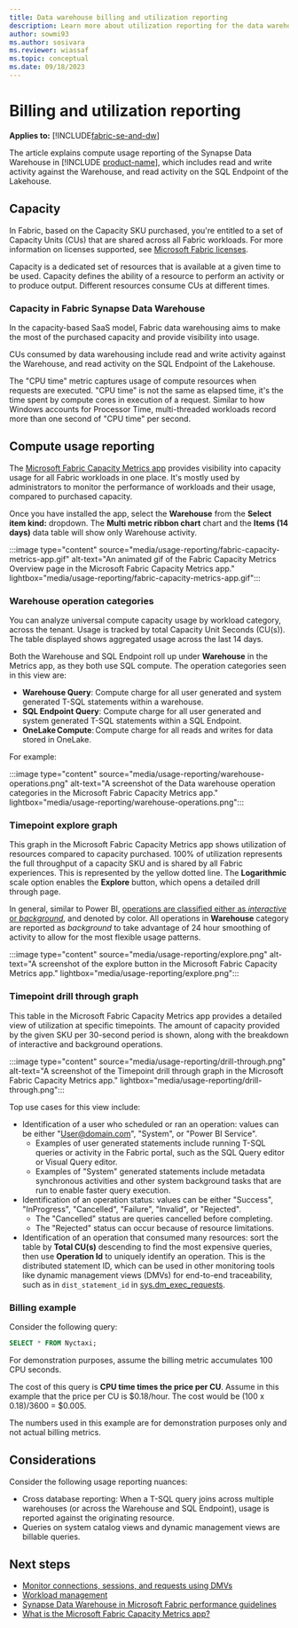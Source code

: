 ```yaml
---
title: Data warehouse billing and utilization reporting
description: Learn more about utilization reporting for the data warehouse, including capacity and compute usage reporting.
author: sowmi93 
ms.author: sosivara
ms.reviewer: wiassaf
ms.topic: conceptual
ms.date: 09/18/2023
---
```


# Billing and utilization reporting

**Applies to:** [!INCLUDE[fabric-se-and-dw](includes/applies-to-version/fabric-se-and-dw.md)]

The article explains compute usage reporting of the Synapse Data Warehouse in [!INCLUDE [product-name](../includes/product-name.md)], which includes read and write activity against the Warehouse, and read activity on the SQL Endpoint of the Lakehouse.

## Capacity

In Fabric, based on the Capacity SKU purchased, you're entitled to a set of Capacity Units (CUs) that are shared across all Fabric workloads. For more information on licenses supported, see [Microsoft Fabric licenses](/fabric/enterprise/licenses).

Capacity is a dedicated set of resources that is available at a given time to be used. Capacity defines the ability of a resource to perform an activity or to produce output. Different resources consume CUs at different times.

### Capacity in Fabric Synapse Data Warehouse

In the capacity-based SaaS model, Fabric data warehousing aims to make the most of the purchased capacity and provide visibility into usage.

CUs consumed by data warehousing include read and write activity against the Warehouse, and read activity on the SQL Endpoint of the Lakehouse.

The "CPU time" metric captures usage of compute resources when requests are executed. "CPU time" is not the same as elapsed time, it's the time spent by compute cores in execution of a request. Similar to how Windows accounts for Processor Time, multi-threaded workloads record more than one second of "CPU time" per second.

## Compute usage reporting

The [Microsoft Fabric Capacity Metrics app](../enterprise/metrics-app.md) provides visibility into capacity usage for all Fabric workloads in one place. It's mostly used by administrators to monitor the performance of workloads and their usage, compared to purchased capacity.  

Once you have installed the app, select the **Warehouse** from the **Select item kind:** dropdown. The **Multi metric ribbon chart** chart and the **Items (14 days)** data table will show only Warehouse activity.

:::image type="content" source="media/usage-reporting/fabric-capacity-metrics-app.gif" alt-text="An animated gif of the Fabric Capacity Metrics Overview page in the Microsoft Fabric Capacity Metrics app." lightbox="media/usage-reporting/fabric-capacity-metrics-app.gif":::

### Warehouse operation categories

You can analyze universal compute capacity usage by workload category, across the tenant. Usage is tracked by total Capacity Unit Seconds (CU(s)). The table displayed shows aggregated usage across the last 14 days.

Both the Warehouse and SQL Endpoint roll up under **Warehouse** in the Metrics app, as they both use SQL compute. The operation categories seen in this view are:

- **Warehouse Query**: Compute charge for all user generated and system generated T-SQL statements within a warehouse.
- **SQL Endpoint Query**: Compute charge for all user generated and system generated T-SQL statements within a SQL Endpoint.
- **OneLake Compute**: Compute charge for all reads and writes for data stored in OneLake.

For example:

:::image type="content" source="media/usage-reporting/warehouse-operations.png" alt-text="A screenshot of the Data warehouse operation categories in the Microsoft Fabric Capacity Metrics app." lightbox="media/usage-reporting/warehouse-operations.png":::

### Timepoint explore graph

This graph in the Microsoft Fabric Capacity Metrics app shows utilization of resources compared to capacity purchased. 100% of utilization represents the full throughput of a capacity SKU and is shared by all Fabric experiences. This is represented by the yellow dotted line. The **Logarithmic** scale option enables the **Explore** button, which opens a detailed drill through page.

In general, similar to Power BI, [operations are classified either as *interactive* or *background*](/power-bi/enterprise/service-premium-interactive-background-operations#operation-list), and denoted by color. All operations in **Warehouse** category are reported as *background* to take advantage of 24 hour smoothing of activity to allow for the most flexible usage patterns.

:::image type="content" source="media/usage-reporting/explore.png" alt-text="A screenshot of the explore button in the Microsoft Fabric Capacity Metrics app." lightbox="media/usage-reporting/explore.png":::

### Timepoint drill through graph

This table in the Microsoft Fabric Capacity Metrics app provides a detailed view of utilization at specific timepoints. The amount of capacity provided by the given SKU per 30-second period is shown, along with the breakdown of interactive and background operations.

:::image type="content" source="media/usage-reporting/drill-through.png" alt-text="A screenshot of the Timepoint drill through graph in the Microsoft Fabric Capacity Metrics app." lightbox="media/usage-reporting/drill-through.png":::

Top use cases for this view include:

- Identification of a user who scheduled or ran an operation: values can be either "User@domain.com", "System", or "Power BI Service".
    - Examples of user generated statements include running T-SQL queries or activity in the Fabric portal, such as the SQL Query editor or Visual Query editor.
    - Examples of "System" generated statements include metadata synchronous activities and other system background tasks that are run to enable faster query execution.
- Identification of an operation status: values can be either "Success", "InProgress", "Cancelled", "Failure", "Invalid", or "Rejected".
    - The "Cancelled" status are queries cancelled before completing.
    - The "Rejected" status can occur because of resource limitations.
- Identification of an operation that consumed many resources: sort the table by **Total CU(s)** descending to find the most expensive queries, then use **Operation Id** to uniquely identify an operation. This is the distributed statement ID, which can be used in other monitoring tools like dynamic management views (DMVs) for end-to-end traceability, such as in `dist_statement_id` in [sys.dm_exec_requests](/sql/relational-databases/system-dynamic-management-views/sys-dm-exec-requests-transact-sql?view=fabric&preserve-view=true).

### Billing example

Consider the following query:

```sql
SELECT * FROM Nyctaxi;
```

For demonstration purposes, assume the billing metric accumulates 100 CPU seconds.

The cost of this query is **CPU time times the price per CU**. Assume in this example that the price per CU is $0.18/hour. The cost would be (100 x 0.18)/3600 = $0.005.

The numbers used in this example are for demonstration purposes only and not actual billing metrics.

## Considerations

Consider the following usage reporting nuances:

- Cross database reporting: When a T-SQL query joins across multiple warehouses (or across the Warehouse and SQL Endpoint), usage is reported against the originating resource.
- Queries on system catalog views and dynamic management views are billable queries.

## Next steps

- [Monitor connections, sessions, and requests using DMVs](monitor-using-dmv.md)
- [Workload management](workload-management.md)
- [Synapse Data Warehouse in Microsoft Fabric performance guidelines](guidelines-warehouse-performance.md)
- [What is the Microsoft Fabric Capacity Metrics app?](../enterprise/metrics-app.md)

